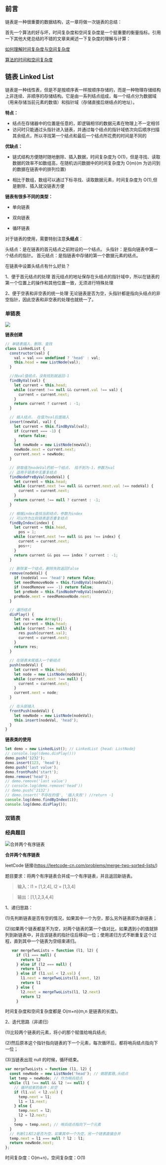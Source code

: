 ## 前言

链表是一种很重要的数据结构，这一章将做一次链表的总结：

首先一个算法的好与坏，时间复杂度和空间复杂度是一个挺重要的衡量指标。引用一下其他大佬总结的不错的文章来阐述一下复杂度的理解与计算：

[如何理解时间复杂度与空间复杂度](https://www.zhihu.com/question/21387264/answer/422323594)

[算法的时间和空间复杂度](https://zhuanlan.zhihu.com/p/50479555)

## 链表 Linked List

链表是一种线性表，但是不是按顺序表一样按顺序存储的，而是一种物理存储结构上非连续、非顺序的存储结构。它是由一系列结点组成，每一个结点分为数据域（用来存储当前元素的数值）和指针域（存储直接后继结点的地址）。

**特点：**

- 结点在存储器中的位置是任意的，即逻辑相邻的数据元素在物理上不一定相邻
- 访问时只能通过头指针进入链表，并通过每个结点的指针域依次向后顺序扫描其余结点，所以寻找第一个结点和最后一个结点所花费的时间是不同的

**优缺点：**

- 链式结构方便随时随地删除、插入数据，时间复杂度为 O(1)，但是寻找、读取数据的效率不如数组高，在随机访问数据中的时间复杂度为 O(m)(m 为访问到的数据在链表中的排列位置)

- 相比于数组，数组可以通过下标寻找、读取数据元素，时间复杂度为 O(1),但是删除、插入就没链表方便

**链表有很多不同的类型：**

- 单向链表

- 双向链表

- 循环链表

对于链表的使用，需要特别注意**头结点**：

头结点：是在链表的首元结点之前附设的一个结点。
头指针：是指向链表中第一个结点的指针。
首元结点：是指链表中存储的第一个数据元素的结点。

在链表中设置头结点有什么好处？

1、便于首元结点的处理
首元结点的地址保存在头结点的指针域中，所以在链表的第一个位置上的操作和其他位置一致，无须进行特殊处理

2、便于空表和非空表的统一处理
无论链表是否为空，头指针都是指向头结点的非空指针，因此空表和非空表的处理也就统一了。

### 单链表

![](../images/%E9%93%BE%E8%A1%A81.png)

**链表创建**

```js
// 单链表插入、删除、查找
class LinkedList {
  constructor(val) {
    val = val === undefined ? 'head' : val;
    this.head = new ListNode(val);
  }

  //找val值结点，没有找到就返回-1
  findByVal(val) {
    let current = this.head;
    while (current !== null && current.val !== val) {
      current = current.next;
    }
    return current ? current : -1;
  }

  // 插入结点， 在值为val后面插入
  insert(newVal, val) {
    let current = this.findByVal(val);
    if (current === -1) {
      return false;
    }
    let newNode = new ListNode(newVal);
    newNode.next = current.next;
    current.next = newNode;
  }

  // 获取值为nodeVal的前一个结点， 找不到为-1，参数为val
  // 适用于链表中无重复结点
  findNodePreByVal(nodeVal) {
    let current = this.head;
    while (current.next !== null && current.next.val !== nodeVal) {
      current = current.next;
    }
    return current !== null ? current : -1;
  }

  // 根据index查找当前结点，参数为index
  // 可以作为比较链表是否重复结点
  findByIndex(index) {
    let current = this.head,
      pos = 1;
    while (current.next !== null && pos !== index) {
      current = current.next;
      pos++;
    }
    return current && pos === index ? current : -1;
  }

  // 删除某一个结点，删除失败返回false
  remove(nodeVal) {
    if (nodeVal === 'head') return false;
    let needRemoveNode = this.findByVal(nodeVal);
    if (needRemove === -1) return false;
    let preNode = this.findNodePreByVal(nodeVal);
    preNode.next = needRemoveNode.next;
  }

  // 遍历结点
  disPlay() {
    let res = new Array();
    let current = this.head;
    while (current !== null) {
      res.push(current.val);
      current = current.next;
    }
    return res;
  }

  // 在链表末尾插入一个新结点
  push(nodeVal) {
    let current = this.head;
    let node = new ListNode(nodeVal);
    while (current.next !== null) {
      current = current.next;
    }
    current.next = node;
  }

  // 在头部插入
  frontPush(nodeVal) {
    let newNode = new ListNode(nodeVal);
    this.insert(nodeVal, 'head');
  }
}
```

**链表类的使用**

```js
let demo = new LinkedList(); // LinkedList {head: ListNode}
// console.log((demo.disPlay()))
demo.push('1232');
demo.insert(123, 'head');
demo.push('last value');
demo.frontPush('start');
demo.remove('head');
// demo.remove('last value')
// console.log(demo.remove('head'))
// demo.push('2132')
// demo.insert('不存在的值', '插入失败') //return -1
console.log(demo.findByIndex(1));
console.log(demo.disPlay());
```

### 双链表

### 经典题目

![合并两个有序链表](https://leetcode-cn.com/problems/merge-two-sorted-lists/)

**合并两个有序链表**

leetCode 链接(https://leetcode-cn.com/problems/merge-two-sorted-lists/)

题目要求：将两个有序链表合并成一个有序链表，并且返回新链表。

> 输入：l1 = [1,2,4], l2 = [1,3,4]

> 输出：[1,1,2,3,4,4]

1、递归思路：

(1)先判断链表是否有空的情况，如果其中一个为空，那么另外链表即为新链表；

(2)如果两个链表都是不为空，对两个链表的第一个值对比，如果遇到小的值就排列到新链表中，并且该链表的指针往后移动一位；使用递归方式不断重复这个过程，直到其中一个链表为空结束递归。

```js
   var mergeTwoLists = function (l1, l2) {
     if (l1 === null) {
       return l2
     } else if (l2 === null) {
       return l1
     } else if (l1.val < l2.val) {
       l1.next = mergeTwoLists(l1.next, l2)
       return l1
     } else {
       l2.next = mergeTwoLists(l1, l2.next)
       return l2
     }
```

时间复杂度和空间复杂度都是 O(m+n)(m,n 是链表的长度)。

2、迭代思路（非递归）

(1)比较两个链表的元素，将小的那个赋值给哨兵结点;

(2)然后原本这个指针指向链表的下一个元素，每次循环后，都将哨兵结点指向下一位；

(3)当链表出现 null 的时候，循环结束。

```js
var mergeTwoLists = function (l1, l2) {
  const newNode = new ListNode('head'); // 做题套路,头结点
  let temp = newNode; // 作为哨兵结点
  while (l1 !== null && l2 !== null) {
    // 循环结束的条件：非空
    if (l1.val < l2.val) {
      temp.next = l1;
      l1 = l1.next;
    } else {
      temp.next = l2;
      l2 = l2.next;
    }
    temp = temp.next; // 哨兵结点指向下一个元素
  }
  // 判断l1和l2是否为空，如果其中一个为空，另一个链表直接合并
  temp.next = l1 === null ? l2 : l1;
  return newNode.next;
};
```

时间复杂度：O(m+n)，空间复杂度：O(1)
